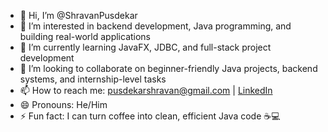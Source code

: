 - 👋 Hi, I’m @ShravanPusdekar  
- 👀 I’m interested in backend development, Java programming, and building real-world applications  
- 🌱 I’m currently learning JavaFX, JDBC, and full-stack project development  
- 💞️ I’m looking to collaborate on beginner-friendly Java projects, backend systems, and internship-level tasks  
- 📫 How to reach me: pusdekarshravan@gmail.com | [LinkedIn](https://www.linkedin.com/in/ShravanPusdekar)  
- 😄 Pronouns: He/Him  
- ⚡ Fun fact: I can turn coffee into clean, efficient Java code ☕💻  
